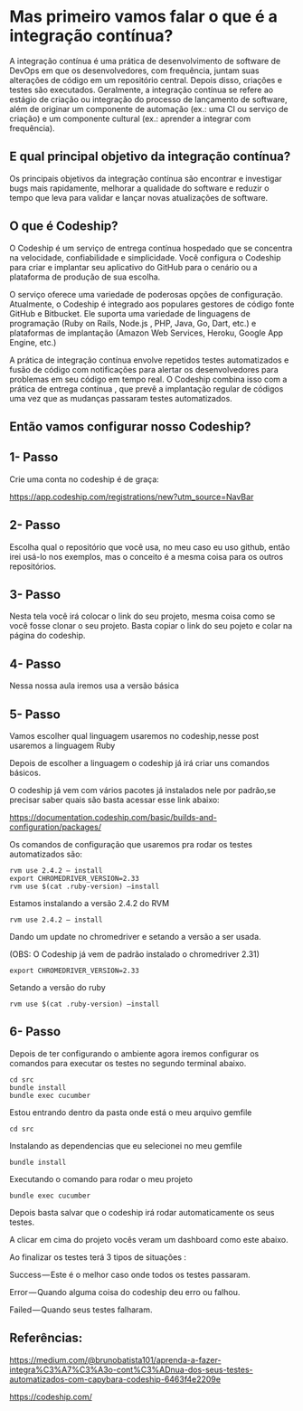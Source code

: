 # Mas primeiro vamos falar o que é a integração contínua?

A integração contínua é uma prática de desenvolvimento de software de DevOps em que os desenvolvedores, com frequência, juntam suas alterações de código em um repositório central. Depois disso, criações e testes são executados. Geralmente, a integração contínua se refere ao estágio de criação ou integração do processo de lançamento de software, além de originar um componente de automação (ex.: uma CI ou serviço de criação) e um componente cultural (ex.: aprender a integrar com frequência).

## E qual principal objetivo da integração contínua?

Os principais objetivos da integração contínua são encontrar e investigar bugs mais rapidamente, melhorar a qualidade do software e reduzir o tempo que leva para validar e lançar novas atualizações de software.

## O que é Codeship?

O Codeship é um serviço de entrega contínua hospedado que se concentra na velocidade, confiabilidade e simplicidade. Você configura o Codeship para criar e implantar seu aplicativo do GitHub para o cenário ou a plataforma de produção de sua escolha.

O serviço oferece uma variedade de poderosas opções de configuração. Atualmente, o Codeship é integrado aos populares gestores de código fonte GitHub e Bitbucket. Ele suporta uma variedade de linguagens de programação (Ruby on Rails, Node.js , PHP, Java, Go, Dart, etc.) e plataformas de implantação (Amazon Web Services, Heroku, Google App Engine, etc.)

A prática de integração contínua envolve repetidos testes automatizados e fusão de código com notificações para alertar os desenvolvedores para problemas em seu código em tempo real. O Codeship combina isso com a prática de entrega contínua , que prevê a implantação regular de códigos uma vez que as mudanças passaram testes automatizados.


## Então vamos configurar nosso Codeship?

## 1- Passo

Crie uma conta no codeship é de graça:

https://app.codeship.com/registrations/new?utm_source=NavBar

## 2- Passo

Escolha qual o repositório que você usa, no meu caso eu uso github, então irei usá-lo nos exemplos, mas o conceito é a mesma coisa para os outros repositórios.

## 3- Passo

Nesta tela você irá colocar o link do seu projeto, mesma coisa como se você fosse clonar o seu projeto. Basta copiar o link do seu pojeto e colar na página do codeship.

## 4- Passo

Nessa nossa aula iremos usa a versão básica

## 5- Passo

Vamos escolher qual linguagem usaremos no codeship,nesse post usaremos a linguagem Ruby

Depois de escolher a linguagem o codeship já irá criar uns comandos básicos.

O codeship já vem com vários pacotes já instalados nele por padrão,se precisar saber quais são basta acessar esse link abaixo:

https://documentation.codeship.com/basic/builds-and-configuration/packages/

Os comandos de configuração que usaremos pra rodar os testes automatizados são:

```
rvm use 2.4.2 — install
export CHROMEDRIVER_VERSION=2.33
rvm use $(cat .ruby-version) –install
```

Estamos instalando a versão 2.4.2 do RVM

```
rvm use 2.4.2 — install
```

Dando um update no chromedriver e setando a versão a ser usada.

(OBS: O Codeship já vem de padrão instalado o chromedriver 2.31)

```
export CHROMEDRIVER_VERSION=2.33
```

Setando a versão do ruby

```
rvm use $(cat .ruby-version) –install
```

## 6- Passo

Depois de ter configurando o ambiente agora iremos configurar os comandos para executar os testes no segundo terminal abaixo.

```
cd src
bundle install
bundle exec cucumber
```

Estou entrando dentro da pasta onde está o meu arquivo gemfile

```
cd src
```
Instalando as dependencias que eu selecionei no meu gemfile

```
bundle install
```

Executando o comando para rodar o meu projeto

```
bundle exec cucumber
```

Depois basta salvar que o codeship irá rodar automaticamente os seus testes.

A clicar em cima do projeto vocês veram um dashboard como este abaixo.

Ao finalizar os testes terá 3 tipos de situações :

Success — Este é o melhor caso onde todos os testes passaram.

Error — Quando alguma coisa do codeship deu erro ou falhou.

Failed — Quando seus testes falharam.

## Referências:

https://medium.com/@brunobatista101/aprenda-a-fazer-integra%C3%A7%C3%A3o-cont%C3%ADnua-dos-seus-testes-automatizados-com-capybara-codeship-6463f4e2209e

https://codeship.com/	